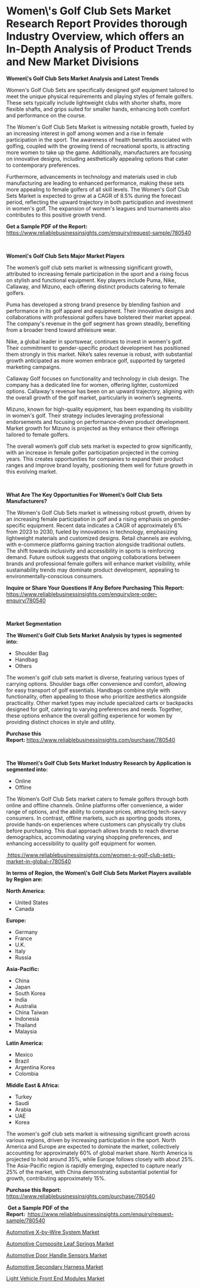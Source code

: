 <p><h1>Women\'s Golf Club Sets Market Research Report Provides thorough Industry Overview, which offers an In-Depth Analysis of Product Trends and New Market Divisions</h1></p><p><strong>Women\'s Golf Club Sets Market Analysis and Latest Trends</strong></p>
<p><p>Women's Golf Club Sets are specifically designed golf equipment tailored to meet the unique physical requirements and playing styles of female golfers. These sets typically include lightweight clubs with shorter shafts, more flexible shafts, and grips suited for smaller hands, enhancing both comfort and performance on the course.</p><p>The Women's Golf Club Sets Market is witnessing notable growth, fueled by an increasing interest in golf among women and a rise in female participation in the sport. The awareness of health benefits associated with golfing, coupled with the growing trend of recreational sports, is attracting more women to take up the game. Additionally, manufacturers are focusing on innovative designs, including aesthetically appealing options that cater to contemporary preferences.</p><p>Furthermore, advancements in technology and materials used in club manufacturing are leading to enhanced performance, making these sets more appealing to female golfers of all skill levels. The Women's Golf Club Sets Market is expected to grow at a CAGR of 8.5% during the forecast period, reflecting the upward trajectory in both participation and investment in women's golf. The expansion of women's leagues and tournaments also contributes to this positive growth trend.</p></p>
<p><strong>Get a Sample PDF of the Report:&nbsp;</strong> <a href="https://www.reliablebusinessinsights.com/enquiry/request-sample/780540?utm_campaign=1719&utm_medium=2&utm_source=Github&utm_content=ia&utm_term=15102024&utm_id=womens-golf-club-sets">https://www.reliablebusinessinsights.com/enquiry/request-sample/780540</a></p>
<p>&nbsp;</p>
<p><strong>Women\'s Golf Club Sets Major Market Players</strong></p>
<p><p>The women’s golf club sets market is witnessing significant growth, attributed to increasing female participation in the sport and a rising focus on stylish and functional equipment. Key players include Puma, Nike, Callaway, and Mizuno, each offering distinct products catering to female golfers.</p><p>Puma has developed a strong brand presence by blending fashion and performance in its golf apparel and equipment. Their innovative designs and collaborations with professional golfers have bolstered their market appeal. The company's revenue in the golf segment has grown steadily, benefiting from a broader trend toward athleisure wear.</p><p>Nike, a global leader in sportswear, continues to invest in women's golf. Their commitment to gender-specific product development has positioned them strongly in this market. Nike’s sales revenue is robust, with substantial growth anticipated as more women embrace golf, supported by targeted marketing campaigns.</p><p>Callaway Golf focuses on functionality and technology in club design. The company has a dedicated line for women, offering lighter, customized options. Callaway's revenue has been on an upward trajectory, aligning with the overall growth of the golf market, particularly in women’s segments.</p><p>Mizuno, known for high-quality equipment, has been expanding its visibility in women's golf. Their strategy includes leveraging professional endorsements and focusing on performance-driven product development. Market growth for Mizuno is projected as they enhance their offerings tailored to female golfers.</p><p>The overall women’s golf club sets market is expected to grow significantly, with an increase in female golfer participation projected in the coming years. This creates opportunities for companies to expand their product ranges and improve brand loyalty, positioning them well for future growth in this evolving market.</p></p>
<p>&nbsp;</p>
<p><strong>What Are The Key Opportunities For Women\'s Golf Club Sets Manufacturers?</strong></p>
<p><p>The Women's Golf Club Sets market is witnessing robust growth, driven by an increasing female participation in golf and a rising emphasis on gender-specific equipment. Recent data indicates a CAGR of approximately 6% from 2023 to 2030, fueled by innovations in technology, emphasizing lightweight materials and customized designs. Retail channels are evolving, with e-commerce platforms gaining traction alongside traditional outlets. The shift towards inclusivity and accessibility in sports is reinforcing demand. Future outlook suggests that ongoing collaborations between brands and professional female golfers will enhance market visibility, while sustainability trends may dominate product development, appealing to environmentally-conscious consumers.</p></p>
<p><strong>Inquire or Share Your Questions If Any Before Purchasing This Report:</strong> <a href="https://www.reliablebusinessinsights.com/enquiry/pre-order-enquiry/780540?utm_campaign=1719&utm_medium=2&utm_source=Github&utm_content=ia&utm_term=15102024&utm_id=womens-golf-club-sets">https://www.reliablebusinessinsights.com/enquiry/pre-order-enquiry/780540</a></p>
<p>&nbsp;</p>
<p><strong>Market Segmentation</strong></p>
<p><strong>The Women\'s Golf Club Sets Market Analysis by types is segmented into:</strong></p>
<p><ul><li>Shoulder Bag</li><li>Handbag</li><li>Others</li></ul></p>
<p><p>The women's golf club sets market is diverse, featuring various types of carrying options. Shoulder bags offer convenience and comfort, allowing for easy transport of golf essentials. Handbags combine style with functionality, often appealing to those who prioritize aesthetics alongside practicality. Other market types may include specialized carts or backpacks designed for golf, catering to varying preferences and needs. Together, these options enhance the overall golfing experience for women by providing distinct choices in style and utility.</p></p>
<p><strong>Purchase this Report:&nbsp;</strong><a href="https://www.reliablebusinessinsights.com/purchase/780540?utm_campaign=1719&utm_medium=2&utm_source=Github&utm_content=ia&utm_term=15102024&utm_id=womens-golf-club-sets">https://www.reliablebusinessinsights.com/purchase/780540</a></p>
<p>&nbsp;</p>
<p><strong>The Women\'s Golf Club Sets Market Industry Research by Application is segmented into:</strong></p>
<p><ul><li>Online</li><li>Offline</li></ul></p>
<p><p>The Women’s Golf Club Sets market caters to female golfers through both online and offline channels. Online platforms offer convenience, a wider range of options, and the ability to compare prices, attracting tech-savvy consumers. In contrast, offline markets, such as sporting goods stores, provide hands-on experiences where customers can physically try clubs before purchasing. This dual approach allows brands to reach diverse demographics, accommodating varying shopping preferences, and enhancing accessibility to quality golf equipment for women.</p></p>
<p><a href="https://www.reliablebusinessinsights.com/women-s-golf-club-sets-market-in-global-r780540?utm_campaign=1719&utm_medium=2&utm_source=Github&utm_content=ia&utm_term=15102024&utm_id=womens-golf-club-sets">&nbsp;https://www.reliablebusinessinsights.com/women-s-golf-club-sets-market-in-global-r780540</a></p>
<p><strong>In terms of Region, the Women\'s Golf Club Sets Market Players available by Region are:</strong></p>
<p>
    <p> <strong> North America: </strong>
        <ul>
            <li>United States</li>
            <li>Canada</li>
        </ul>
        </p> 
    <p> <strong> Europe: </strong>
        <ul>
            <li>Germany</li>
            <li>France</li>
            <li>U.K.</li>
            <li>Italy</li>
            <li>Russia</li>
        </ul>
        </p> 
    <p> <strong> Asia-Pacific: </strong>
        <ul>
            <li>China</li>
            <li>Japan</li>
            <li>South Korea</li>
            <li>India</li>
            <li>Australia</li>
            <li>China Taiwan</li>
            <li>Indonesia</li>
            <li>Thailand</li>
            <li>Malaysia</li>
        </ul>
        </p> 
    <p> <strong> Latin America: </strong>
        <ul>
            <li>Mexico</li>
            <li>Brazil</li>
            <li>Argentina Korea</li>
            <li>Colombia</li>
        </ul>
        </p> 
    <p> <strong> Middle East & Africa: </strong>
        <ul>
            <li>Turkey</li>
            <li>Saudi</li>
            <li>Arabia</li>
            <li>UAE</li>
            <li>Korea</li>
        </ul>
    </p>
    </p>
<p><p>The women's golf club sets market is witnessing significant growth across various regions, driven by increasing participation in the sport. North America and Europe are expected to dominate the market, collectively accounting for approximately 60% of global market share. North America is projected to hold around 35%, while Europe follows closely with about 25%. The Asia-Pacific region is rapidly emerging, expected to capture nearly 25% of the market, with China demonstrating substantial potential for growth, contributing approximately 15%.</p></p>
<p><strong>Purchase this Report: </strong><a href="https://www.reliablebusinessinsights.com/purchase/780540?utm_campaign=1719&utm_medium=2&utm_source=Github&utm_content=ia&utm_term=15102024&utm_id=womens-golf-club-sets">https://www.reliablebusinessinsights.com/purchase/780540</a></p>
<p>&nbsp;<strong>Get a Sample PDF of the Report:&nbsp;&nbsp;</strong><a href="https://www.reliablebusinessinsights.com/enquiry/request-sample/780540?utm_campaign=1719&utm_medium=2&utm_source=Github&utm_content=ia&utm_term=15102024&utm_id=womens-golf-club-sets">https://www.reliablebusinessinsights.com/enquiry/request-sample/780540</a></p>
<p><strong></strong></p>
<p><p><a href="https://www.linkedin.com/pulse/automotive-x-by-wire-system-market-analysis-report-global-insights-xgive?utm_campaign=1719&utm_medium=2&utm_source=Github&utm_content=ia&utm_term=15102024&utm_id=womens-golf-club-sets">Automotive X-by-Wire System Market</a></p><p><a href="https://www.linkedin.com/pulse/market-dynamics-future-trends-global-automotive-composite-coeqc?utm_campaign=1719&utm_medium=2&utm_source=Github&utm_content=ia&utm_term=15102024&utm_id=womens-golf-club-sets">Automotive Composite Leaf Springs Market</a></p><p><a href="https://www.linkedin.com/pulse/emerging-automotive-door-handle-sensors-market-opportunities-qipcc?utm_campaign=1719&utm_medium=2&utm_source=Github&utm_content=ia&utm_term=15102024&utm_id=womens-golf-club-sets">Automotive Door Handle Sensors Market</a></p><p><a href="https://www.linkedin.com/pulse/surfing-automotive-secondary-harness-wave-riding-market-sfsze?utm_campaign=1719&utm_medium=2&utm_source=Github&utm_content=ia&utm_term=15102024&utm_id=womens-golf-club-sets">Automotive Secondary Harness Market</a></p><p><a href="https://www.linkedin.com/pulse/light-vehicle-front-end-modules-market-global-regional-analysis-2citc?utm_campaign=1719&utm_medium=2&utm_source=Github&utm_content=ia&utm_term=15102024&utm_id=womens-golf-club-sets">Light Vehicle Front End Modules Market</a></p></p>